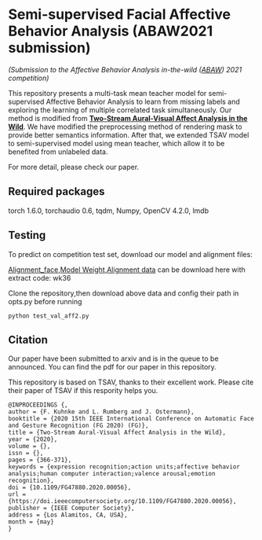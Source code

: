#  Semi-supervised Facial Affective Behavior Analysis (ABAW2021 submission)
*(Submission to the Affective Behavior Analysis in-the-wild ([ABAW](https://ibug.doc.ic.ac.uk/resources/iccv-2021-2nd-abaw/)) 2021 competition)*

This repository presents a multi-task mean teacher model for semi-supervised Affective Behavior Analysis to learn from missing labels and exploring the learning of multiple correlated task simultaneously. 
Our method is modified from **[Two-Stream Aural-Visual Affect Analysis in the Wild](https://github.com/kuhnkeF/ABAW2020TNT)**. We have modified the preprocessing method of rendering mask to provide better semantics information. After that, we extended TSAV model to semi-supervised model using mean teacher, which allow it to be benefited from unlabeled data. 

For more detail, please check our paper.
## Required packages


torch                    1.6.0, 
torchaudio               0.6, 
tqdm, 
Numpy, 
OpenCV 4.2.0, 
lmdb


## Testing

To predict on competition test set, download our model and alignment files:  

[Alignment_face,Model Weight,Alignment data](https://pan.baidu.com/s/1dUmc8gVv9mlaWvAwQsH5gg) can be download here with extract code: wk36


Clone the repository,then download above data and config their path in opts.py before running 

    python test_val_aff2.py


## Citation

Our paper have been submitted to arxiv and is in the queue to be announced.
You can find the pdf for our paper in this repository.

This repository is based on TSAV, thanks to their excellent work. 
Please cite their paper of TSAV if this respority helps you.

    @INPROCEEDINGS {,
    author = {F. Kuhnke and L. Rumberg and J. Ostermann},
    booktitle = {2020 15th IEEE International Conference on Automatic Face and Gesture Recognition (FG 2020) (FG)},
    title = {Two-Stream Aural-Visual Affect Analysis in the Wild},
    year = {2020},
    volume = {},
    issn = {},
    pages = {366-371},
    keywords = {expression recognition;action units;affective behavior analysis;human computer interaction;valence arousal;emotion recognition},
    doi = {10.1109/FG47880.2020.00056},
    url = {https://doi.ieeecomputersociety.org/10.1109/FG47880.2020.00056},
    publisher = {IEEE Computer Society},
    address = {Los Alamitos, CA, USA},
    month = {may}
    }




